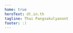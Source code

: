 ```yaml
---
home: true
heroText: dt.in.th
tagline: Thai Pangsakulyanont
footer: :)
---
```


<div class="page-list h-feed">
  <data class="p-name" value="Featured entries"></data>
  <data class="u-url" value="https://dt.in.th/"></data>
  <template v-for="project of projects">
    <PageCard :page="project" />
  </template>
</div>

<script>
  import PageCard from './.vuepress/local-components/PageCard.vue'
  export default {
    components: {
      PageCard
    },
    computed: {
      projects() {
        return this.$site.pages
          .filter(p => p.frontmatter.image)
          .sort((a, z) => z.frontmatter.updated < a.frontmatter.updated ? -1 : 1)
      }
    }
  }
</script>

<style scoped lang="stylus">
  .page-list {
    text-align: center;
  }
</style>
